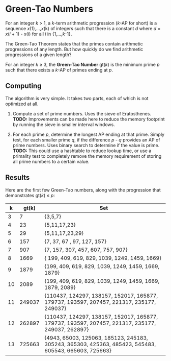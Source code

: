Green-Tao Numbers
=================

For an integer _k_ > 1, a _k_-term arithmetic progression
(_k_-AP for short) is a sequence _x_(1),...,_x_(k) of integers
such that there is a constant _d_ where _d_ = _x_(_i_ + 1) - _x_(i)
for all _i_ in {1,...,_k_-1}.

The Green-Tao Theorem states that the primes contain arithmetic
progressions of any length. But how quickly do we find arithmetic
progressions of a given length?

For an integer _k_ &ge; 3, the **Green-Tao Number** gt(_k_) is the
minimum prime _p_ such that there exists a _k_-AP of primes ending
at _p_.

Computing
---------

The algorithm is very simple. It takes two parts, each of which is
not optimized at all.

1. Compute a set of prime numbers. Uses the sieve of Eratosthenes.
   **TODO:** Improvements can be made here to reduce the memory
   footprint by running the sieve in smaller interval windows.

2. For each prime _p_, determine the longest AP ending at that prime.
   Simply test, for each smaller prime _q_, if the difference _p_ - _q_
   provides an AP of prime numbers. Uses binary search to determine
   if the value is prime. **TODO:** This could use a hashtable to reduce
   lookup time, or use a primality test to completely remove the memory
   requirement of storing all prime numbers to a certain value.

Results
-------

Here are the first few Green-Tao numbers, along with the progression
that demonstrates gt(_k_) &le; _p_:

| k  | gt(k)  | Set                                                                                                   |
|----|--------|-------------------------------------------------------------------------------------------------------|
| 3  | 7      | {3,5,7}                                                                                               |
| 4  | 23     | {5,11,17,23}                                                                                          |
| 5  | 29     | {5,11,17,23,29}                                                                                       |
| 6  | 157    | {7, 37, 67 , 97, 127, 157}                                                                            |
| 7  | 907    | {7, 157, 307, 457, 607, 757, 907}                                                                     |
| 8  | 1669   | { 199, 409, 619, 829, 1039, 1249, 1459, 1669}                                                         |
| 9  | 1879   | {199, 409, 619, 829, 1039, 1249, 1459, 1669, 1879}                                                    |
| 10 | 2089   | {199, 409, 619, 829, 1039, 1249, 1459, 1669, 1879, 2089}                                              |
| 11 | 249037 | {110437, 124297, 138157, 152017, 165877, 179737, 193597, 207457, 221317, 235177, 249037}              |
| 12 | 262897 | {110437, 124297, 138157, 152017, 165877, 179737, 193597, 207457, 221317, 235177, 249037, 262897}      |
| 13 | 725663 | {4943, 65003, 125063, 185123, 245183, 305243, 365303, 425363, 485423, 545483, 605543, 665603, 725663} |
